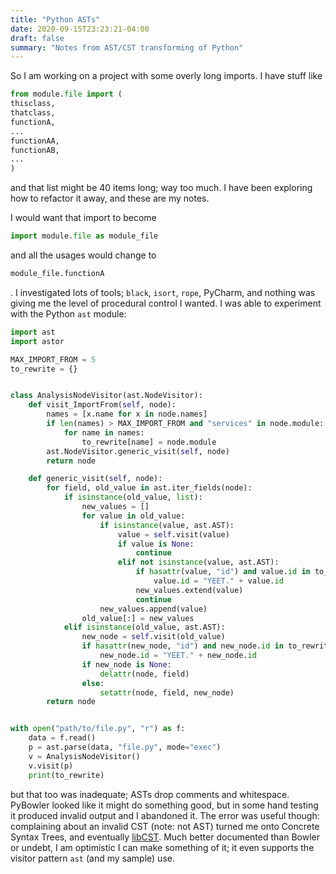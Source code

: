 ```yaml
---
title: "Python ASTs"
date: 2020-09-15T23:23:21-04:00
draft: false
summary: "Notes from AST/CST transforming of Python"
---
```


So I am working on a project with some overly long imports. I have stuff like

```python
from module.file import (
thisclass,
thatclass,
functionA,
...
functionAA,
functionAB,
...
)
```

and that list might be 40 items long; way too much. I have been exploring how to refactor it away, and these are my notes.

I would want that import to become

```python
import module.file as module_file
```

and all the usages would change to

```python
module_file.functionA
```

. I investigated lots of tools; `black`, `isort`, `rope`, PyCharm, and nothing was giving me the level of procedural control I wanted. I was able to experiment with the Python `ast` module:

```python
import ast
import astor

MAX_IMPORT_FROM = 5
to_rewrite = {}


class AnalysisNodeVisitor(ast.NodeVisitor):
    def visit_ImportFrom(self, node):
        names = [x.name for x in node.names]
        if len(names) > MAX_IMPORT_FROM and "services" in node.module:
            for name in names:
                to_rewrite[name] = node.module
        ast.NodeVisitor.generic_visit(self, node)
        return node

    def generic_visit(self, node):
        for field, old_value in ast.iter_fields(node):
            if isinstance(old_value, list):
                new_values = []
                for value in old_value:
                    if isinstance(value, ast.AST):
                        value = self.visit(value)
                        if value is None:
                            continue
                        elif not isinstance(value, ast.AST):
                            if hasattr(value, "id") and value.id in to_rewrite:
                                value.id = "YEET." + value.id
                            new_values.extend(value)
                            continue
                    new_values.append(value)
                old_value[:] = new_values
            elif isinstance(old_value, ast.AST):
                new_node = self.visit(old_value)
                if hasattr(new_node, "id") and new_node.id in to_rewrite:
                    new_node.id = "YEET." + new_node.id
                if new_node is None:
                    delattr(node, field)
                else:
                    setattr(node, field, new_node)
        return node


with open("path/to/file.py", "r") as f:
    data = f.read()
    p = ast.parse(data, "file.py", mode="exec")
    v = AnalysisNodeVisitor()
    v.visit(p)
    print(to_rewrite)
```

but that too was inadequate; ASTs drop comments and whitespace. PyBowler looked like it might do something good, but in some hand testing it produced invalid output and I abandoned it. The error was useful though: complaining about an invalid CST (note: not AST) turned me onto Concrete Syntax Trees, and eventually [libCST](https://github.com/Instagram/LibCST). Much better documented than Bowler or undebt, I am optimistic I can make something of it; it even supports the visitor pattern `ast` (and my sample) use.
